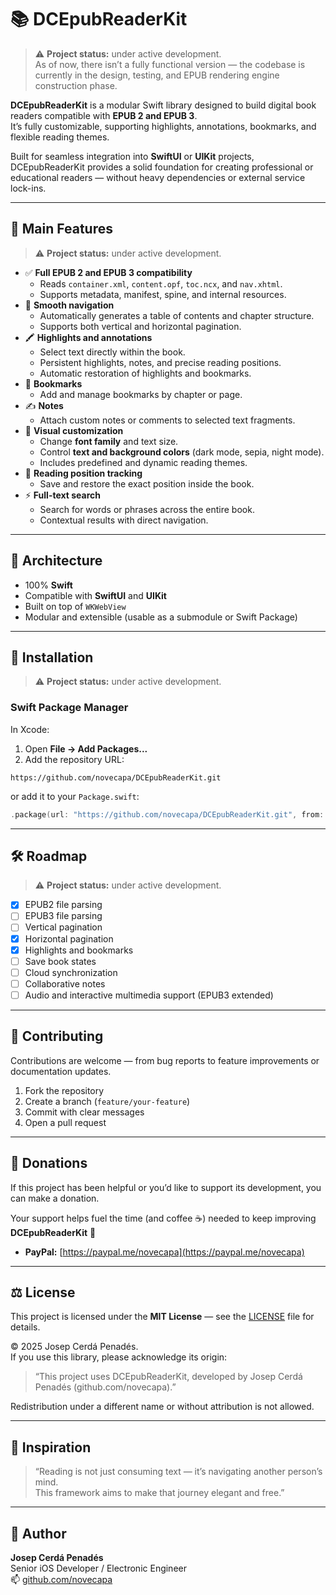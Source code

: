 # 📚 DCEpubReaderKit

> ⚠️ **Project status:** under active development.  
> As of now, there isn’t a fully functional version — the codebase is currently in the design, testing, and EPUB rendering engine construction phase.

**DCEpubReaderKit** is a modular Swift library designed to build digital book readers compatible with **EPUB 2 and EPUB 3**.  
It’s fully customizable, supporting highlights, annotations, bookmarks, and flexible reading themes.

Built for seamless integration into **SwiftUI** or **UIKit** projects, DCEpubReaderKit provides a solid foundation for creating professional or educational readers — without heavy dependencies or external service lock-ins.

---

## 🚀 Main Features

> ⚠️ **Project status:** under active development.  

- ✅ **Full EPUB 2 and EPUB 3 compatibility**
  - Reads `container.xml`, `content.opf`, `toc.ncx`, and `nav.xhtml`.
  - Supports metadata, manifest, spine, and internal resources.
- 🧭 **Smooth navigation**
  - Automatically generates a table of contents and chapter structure.
  - Supports both vertical and horizontal pagination.
- 🖍️ **Highlights and annotations**
  - Select text directly within the book.
  - Persistent highlights, notes, and precise reading positions.
  - Automatic restoration of highlights and bookmarks.
- 🔖 **Bookmarks**
  - Add and manage bookmarks by chapter or page.
- ✍️ **Notes**
  - Attach custom notes or comments to selected text fragments.
- 🧩 **Visual customization**
  - Change **font family** and text size.
  - Control **text and background colors** (dark mode, sepia, night mode).
  - Includes predefined and dynamic reading themes.
- 📄 **Reading position tracking**
  - Save and restore the exact position inside the book.
- ⚡ **Full-text search**
  - Search for words or phrases across the entire book.
  - Contextual results with direct navigation.

---

## 🧱 Architecture

- 100% **Swift**
- Compatible with **SwiftUI** and **UIKit**
- Built on top of `WKWebView`
- Modular and extensible (usable as a submodule or Swift Package)

---

## 🧩 Installation

> ⚠️ **Project status:** under active development.

### Swift Package Manager

In Xcode:
1. Open **File → Add Packages...**
2. Add the repository URL:

```
https://github.com/novecapa/DCEpubReaderKit.git
```

or add it to your `Package.swift`:

```swift
.package(url: "https://github.com/novecapa/DCEpubReaderKit.git", from: "0.0.1")
```

---

## 🛠️ Roadmap

> ⚠️ **Project status:** under active development.

- [x] EPUB2 file parsing
- [ ] EPUB3 file parsing
- [ ] Vertical pagination
- [x] Horizontal pagination  
- [x] Highlights and bookmarks
- [ ] Save book states
- [ ] Cloud synchronization  
- [ ] Collaborative notes  
- [ ] Audio and interactive multimedia support (EPUB3 extended)

---

## 🤝 Contributing

Contributions are welcome — from bug reports to feature improvements or documentation updates.

1. Fork the repository  
2. Create a branch (`feature/your-feature`)  
3. Commit with clear messages  
4. Open a pull request  

---

## 💖 Donations

If this project has been helpful or you’d like to support its development, you can make a donation.

Your support helps fuel the time (and coffee ☕️) needed to keep improving **DCEpubReaderKit** 🚀

- **PayPal:** [https://paypal.me/novecapa](https://paypal.me/novecapa)

---

## ⚖️ License

This project is licensed under the **MIT License** — see the [LICENSE](LICENSE) file for details.

© 2025 Josep Cerdá Penadés.  
If you use this library, please acknowledge its origin:

> “This project uses DCEpubReaderKit, developed by Josep Cerdá Penadés (github.com/novecapa).”

Redistribution under a different name or without attribution is not allowed.

---

## 🧠 Inspiration

> “Reading is not just consuming text — it’s navigating another person’s mind.  
>  This framework aims to make that journey elegant and free.”

---

## 🧩 Author

**Josep Cerdá Penadés**  
Senior iOS Developer / Electronic Engineer  
📫 [github.com/novecapa](https://github.com/novecapa)
